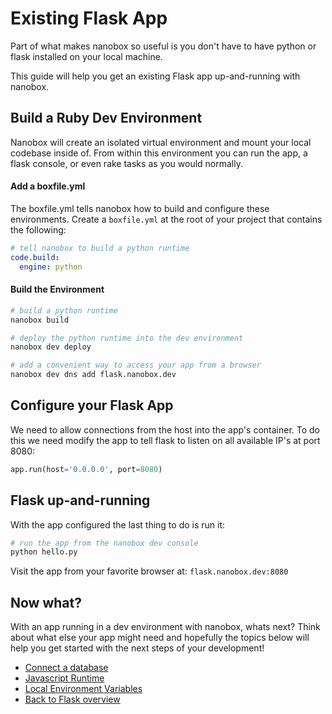 # Existing Flask App
Part of what makes nanobox so useful is you don't have to have python or flask installed on your local machine.

This guide will help you get an existing Flask app up-and-running with nanobox.

## Build a Ruby Dev Environment
Nanobox will create an isolated virtual environment and mount your local codebase inside of. From within this environment you can run the app, a flask console, or even rake tasks as you would normally.

#### Add a boxfile.yml
The boxfile.yml tells nanobox how to build and configure these environments. Create a `boxfile.yml` at the root of your project that contains the following:

```yaml
# tell nanobox to build a python runtime
code.build:
  engine: python
```

#### Build the Environment

```bash
# build a python runtime
nanobox build

# deploy the python runtime into the dev environment
nanobox dev deploy

# add a convenient way to access your app from a browser
nanobox dev dns add flask.nanobox.dev
```

## Configure your Flask App
We need to allow connections from the host into the app's container. To do this we need modify the app to tell flask to listen on all available IP's at port 8080:

```python
app.run(host='0.0.0.0', port=8080)
```

## Flask up-and-running
With the app configured the last thing to do is run it:

```bash
# run the app from the nanobox dev console
python hello.py
```

Visit the app from your favorite browser at: `flask.nanobox.dev:8080`

## Now what?
With an app running in a dev environment with nanobox, whats next? Think about what else your app might need and hopefully the topics below will help you get started with the next steps of your development!

* [Connect a database](/python/flask/connect-a-database)
* [Javascript Runtime](/python/flask/javascript-runtime)
* [Local Environment Variables](/python/flask/local-evars)
* [Back to Flask overview](/python/flask)
